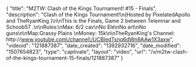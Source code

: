 {
    "title": "M2TW: Clash of the Kings Tournament! #15 - Finals",
    "description": "Clash of the Kings Tournament!\n(Hosted by PixelatedApollo and TheRyanKing )\n\nThis is the Finals, Game 2 between Telemnar and Schoob57 .\n\nRules:\nMax: 6\/2 cav\nNo Ele\nNo art\nNo guns\n\nMap:Grassy Plains \nMoney: 15k\n\nTheRyanKing's Channel: http:\/\/www.youtube.com\/channel\/UCBIedTsnq6dWn8AAw1X3axw",
    "videoid": "121887387",
    "date_created": "1392932716",
    "date_modified": "1507654823",
    "type": "captivate",
    "layout": "video",
    "url": "\/v\/m2tw-clash-of-the-kings-tournament-15-finals\/121887387"
}